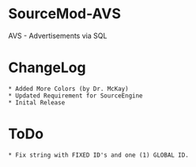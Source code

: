 # SourceMod-AVS
AVS - Advertisements via SQL

# ChangeLog
	* Added More Colors (by Dr. McKay)
	* Updated Requirement for SourceEngine
	* Inital Release
	
	
# ToDo
	* Fix string with FIXED ID's and one (1) GLOBAL ID.
